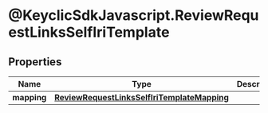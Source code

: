 # @KeyclicSdkJavascript.ReviewRequestLinksSelfIriTemplate

## Properties
Name | Type | Description | Notes
------------ | ------------- | ------------- | -------------
**mapping** | [**ReviewRequestLinksSelfIriTemplateMapping**](ReviewRequestLinksSelfIriTemplateMapping.md) |  | [optional] 


